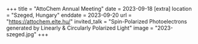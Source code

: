 +++
title = "AttoChem Annual Meeting"
date = 2023-09-18
[extra]
location = "Szeged, Hungary"
enddate = 2023-09-20
url = "https://attochem.elte.hu/"
invited_talk = "Spin-Polarized Photoelectrons generated by Linearly & Circularly Polarized Light"
image = "2023-szeged.jpg"
+++
